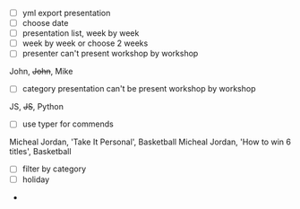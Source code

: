 - [ ] yml export presentation
- [ ] choose date
- [ ] presentation list, week by week
- [ ] week by week or choose 2 weeks
- [ ] presenter can't present workshop by workshop

John, ~~John~~, Mike

- [ ] category presentation can't be present workshop by workshop

JS, ~~JS~~, Python

- [ ] use typer for commends

Micheal Jordan, 'Take It Personal', Basketball
Micheal Jordan, 'How to win 6 titles', Basketball

- [ ] filter by category
- [ ] holiday
- 
